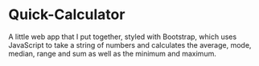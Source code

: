 # Quick-Calculator
A little web app that I put together, styled with Bootstrap, which uses JavaScript to take a string of numbers and calculates the average, mode, median, range and sum as well as the minimum and maximum.
